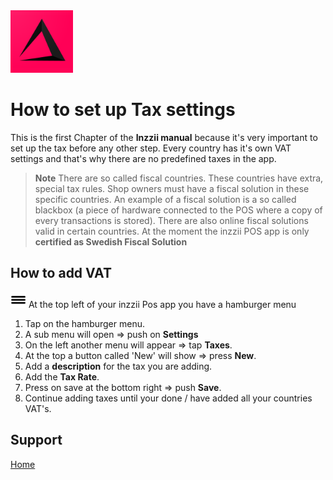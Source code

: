 <img src="../Assets/Pictures/play_store_512.png" alt="inzzii logo" width="100"/>

# How to set up Tax settings
This is the first Chapter of the **Inzzii manual** because it's very important to set up the tax before any other step. Every country has it's own VAT settings and that's why there are no predefined taxes in the app.
>**Note** There are so called fiscal countries. These countries have extra, special tax rules. Shop owners must have a fiscal solution in these specific countries. An example of a fiscal solution is a so called blackbox (a piece of hardware connected to the POS where a copy of every transactions is stored). There are also online fiscal solutions valid in certain countries. At the moment the inzzii POS app is only **certified as Swedish Fiscal Solution**

## How to add VAT

<img src="../Assets/Pictures/Hmenu.png" alt="hamburgermenu" width="25" height="25"/> At the top left of your inzzii Pos app you have a hamburger menu 
1. Tap on the hamburger menu.
2. A sub menu will open => push on **Settings**
3. On the left another menu will appear => tap **Taxes**. 
4. At the top a button called 'New' will show => press **New**.
5. Add a **description** for the tax you are adding.
6. Add the **Tax Rate**.
7. Press on save at the bottom right => push **Save**.
8. Continue adding taxes until your done / have added all your countries VAT's. 


## Support
[Home](../index.md)